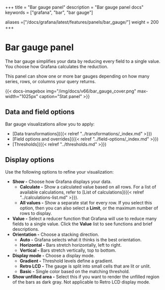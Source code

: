 +++
title = "Bar gauge panel"
description = "Bar gauge panel docs"
keywords = ["grafana", "bar", "bar gauge"]

aliases =["/docs/grafana/latest/features/panels/bar_gauge/"]
weight = 200
+++

# Bar gauge panel

The bar gauge simplifies your data by reducing every field to a single value. You choose how Grafana calculates the reduction.

This panel can show one or more bar gauges depending on how many series, rows, or columns your query returns.

{{< docs-imagebox img="/img/docs/v66/bar_gauge_cover.png" max-width="1025px" caption="Stat panel" >}}

## Data and field options

Bar gauge visualizations allow you to apply:

- [Data transformations]({{< relref "../transformations/_index.md" >}})
- [Field options and overrides]({{< relref "../field-options/_index.md" >}})
- [Thresholds]({{< relref "../thresholds.md" >}})

## Display options

Use the following options to refine your visualization:

- **Show -** Choose how Grafana displays your data.
  - **Calculate -** Show a calculated value based on all rows. For a list of available calculations, refer to [List of calculations]({{< relref "../calculations-list.md" >}}).
  - **All values -** Show a separate stat for every row. If you select this option, then you can also select a **Limit**, or the maximum number of rows to display.
- **Value -** Select a reducer function that Grafana will use to reduce many fields to a single value. Click the **Value** list to see functions and brief descriptions.
- **Orientation -** Choose a stacking direction.
  - **Auto -** Grafana selects what it thinks is the best orientation.
  - **Horizontal -** Bars stretch horizontally, left to right.
  - **Vertical -** Bars stretch vertically, top to bottom.
- **Display mode -** Choose a display mode.
  - **Gradient -** Threshold levels define a gradient.
  - **Retro LCD -** The gauge is split into small cells that are lit or unlit.
  - **Basic -** Single color based on the matching threshold.
- **Show unfilled area -** Select this if you want to render the unfilled region of the bars as dark gray. Not applicable to Retro LCD display mode.
